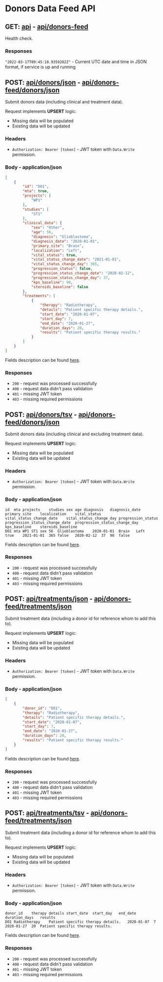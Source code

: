 # Donors Data Feed API

## GET: [api](http://localhost:5100/api) - [api/donors-feed](https://localhost/api/donors-feed)
Health check.

### Responses
`"2022-03-17T09:45:10.9359202Z"` - Current UTC date and time in JSON format, if service is up and running


## POST: [api/donors/json](http://localhost:5100/api/donors/json) - [api/donors-feed/donors/json](https://localhost/api/donors-feed/donors/json)
Submit donors data (including clinical and treatment data).

Request implements **UPSERT** logic:
- Missing data will be populated
- Existing data will be updated

### Headers
- `Authorization: Bearer [token]` - JWT token with `Data.Write` permission.

### Body - application/json
```json
[
    {
        "id": "DO1",
        "mta": true,
        "projects": [
            "WP1"
        ],
        "studies": [
            "ST1"
        ],
        "clinical_data": {
            "sex": "Other",
            "age": 56,
            "diagnosis": "Glioblastoma",
            "diagnosis_date": "2020-01-01",
            "primary_site": "Brain",
            "localization": "Left",
            "vital_status": true,
            "vital_status_change_date": "2021-01-01",
            "vital_status_change_day": 365,
            "progression_status": false,
            "progression_status_change_date": "2020-02-12",
            "progression_status_change_day": 37,
            "kps_baseline": 90,
            "steroids_baseline": false
        },
        "treatments": [
            {
                "therapy": "Radiotherapy",
                "details": "Patient specific therapy details.",
                "start_date": "2020-01-07",
                "start_day": 7,
                "end_date": "2020-01-27",
                "duration_days": 20,
                "results": "Patient specific therapy results."
            }
        ]
    }
]
```
Fields description can be found [here](api-donors-models.md).

### Responses
- `200` - request was processed successfully
- `400` - request data didn't pass validation
- `401` - missing JWT token
- `403` - missing required permissions


## POST: [api/donors/tsv](http://localhost:5100/api/donors/tsv) - [api/donors-feed/donors/json](https://localhost/api/donors-feed/donors/tsv)
Submit donors data (including clinical and excluding treatment data).

Request implements **UPSERT** logic:
- Missing data will be populated
- Existing data will be updated

### Headers
- `Authorization: Bearer [token]` - JWT token with `Data.Write` permission.

### Body - application/json
```tsv
id	mta	projects	studies	sex	age	diagnosis	diagnosis_date	primary_site	localization	vital_status	vital_status_change_date	vital_status_change_day	progression_status	progression_status_change_date	progression_status_change_day	kps_baseline	steroids_baseline
DO1	mta	WP1	ST1	sex	56	Glioblastoma	2020-01-01	Brain	Left	true	2021-01-01	365	false	2020-02-12	37	90	false

```
Fields description can be found [here](api-donors-models.md).

### Responses
- `200` - request was processed successfully
- `400` - request data didn't pass validation
- `401` - missing JWT token
- `403` - missing required permissions


## POST: [api/treatments/json](http://localhost:5100/api/donors/json) - [api/donors-feed/treatments/json](https://localhost/api/donors-feed/treatments/json)
Submit treatment data (including a donor id for reference whom to add this to).

Request implements **UPSERT** logic:
- Missing data will be populated
- Existing data will be updated

### Headers
- `Authorization: Bearer [token]` - JWT token with `Data.Write` permission.

### Body - application/json
```json
[
    {
        "donor_id": "DO1",
        "therapy": "Radiotherapy",
        "details": "Patient specific therapy details.",
        "start_date": "2020-01-07",
        "start_day": 7,
        "end_date": "2020-01-27",
        "duration_days": 20,
        "results": "Patient specific therapy results."
    }
]
```
Fields description can be found [here](api-treatments-models.md).

### Responses
- `200` - request was processed successfully
- `400` - request data didn't pass validation
- `401` - missing JWT token
- `403` - missing required permissions


## POST: [api/treatments/tsv](http://localhost:5100/api/donors/tsv) - [api/donors-feed/treatments/json](https://localhost/api/donors-feed/treatments/tsv)
Submit treatment data (including a donor id for reference whom to add this to).

Request implements **UPSERT** logic:
- Missing data will be populated
- Existing data will be updated

### Headers
- `Authorization: Bearer [token]` - JWT token with `Data.Write` permission.

### Body - application/json
```tsv
donor_id	therapy	details	start_date	start_day	end_date	duration_days	results
DO1	Radiotherapy	Patient specific therapy details.	2020-01-07	7	2020-01-27	20	Patient specific therapy results.

```
Fields description can be found [here](api-treatments-models.md).

### Responses
- `200` - request was processed successfully
- `400` - request data didn't pass validation
- `401` - missing JWT token
- `403` - missing required permissions
